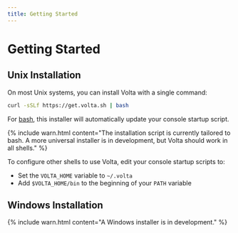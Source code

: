 ```yaml
---
title: Getting Started
---
```


# Getting Started

## Unix Installation

On most Unix systems, you can install Volta with a single command:

```bash
curl -sSLf https://get.volta.sh | bash
```

For [bash](https://www.gnu.org/software/bash/), this installer will automatically update your console startup script.

{% include warn.html content="The installation script is currently tailored to bash. A more universal installer is in development, but Volta should work in all shells." %}

To configure other shells to use Volta, edit your console startup scripts to:
- Set the `VOLTA_HOME` variable to `~/.volta`
- Add `$VOLTA_HOME/bin` to the beginning of your `PATH` variable

## Windows Installation

{% include warn.html content="A Windows installer is in development." %}
